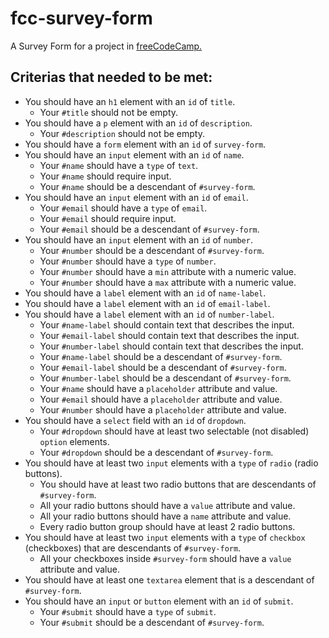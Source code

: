 # fcc-survey-form
A Survey Form for a project in [freeCodeCamp.](https://www.freecodecamp.org/learn)

## Criterias that needed to be met:

- You should have an ```h1``` element with an ```id``` of ```title```.
  - Your ```#title``` should not be empty.
- You should have a ```p``` element with an ```id``` of ```description```.
  - Your ```#description``` should not be empty.
- You should have a ```form``` element with an ```id``` of ```survey-form```.
- You should have an ```input``` element with an ```id``` of ```name```.
  - Your ```#name``` should have a ```type``` of ```text```.
  - Your ```#name``` should require input.
  - Your ```#name``` should be a descendant of ```#survey-form```.
- You should have an ```input``` element with an ```id``` of ```email```.
  - Your ```#email``` should have a ```type``` of ```email```.
  - Your ```#email``` should require input.
  - Your ```#email``` should be a descendant of ```#survey-form```.
- You should have an ```input``` element with an ```id``` of ```number```.
  - Your ```#number``` should be a descendant of ```#survey-form```.
  - Your ```#number``` should have a ```type``` of ```number```.
  - Your ```#number``` should have a ```min``` attribute with a numeric value.
  - Your ```#number``` should have a ```max``` attribute with a numeric value.
- You should have a ```label``` element with an ```id``` of ```name-label```.
- You should have a ```label``` element with an ```id``` of ```email-label```.
- You should have a ```label``` element with an ```id``` of ```number-label```.
  - Your ```#name-label``` should contain text that describes the input.
  - Your ```#email-label``` should contain text that describes the input.
  - Your ```#number-label``` should contain text that describes the input.
  - Your ```#name-label``` should be a descendant of ```#survey-form```.
  - Your ```#email-label``` should be a descendant of ```#survey-form```.
  - Your ```#number-label``` should be a descendant of ```#survey-form```.
  - Your ```#name``` should have a ```placeholder``` attribute and value.
  - Your ```#email``` should have a ```placeholder``` attribute and value.
  - Your ```#number``` should have a ```placeholder``` attribute and value.
- You should have a ```select``` field with an ```id``` of ```dropdown```.
  - Your ```#dropdown``` should have at least two selectable (not disabled) ```option``` elements.
  - Your ```#dropdown``` should be a descendant of ```#survey-form```.
- You should have at least two ```input``` elements with a ```type``` of ```radio``` (radio buttons).
  - You should have at least two radio buttons that are descendants of ```#survey-form```.
  - All your radio buttons should have a ```value``` attribute and value.
  - All your radio buttons should have a ```name``` attribute and value.
  - Every radio button group should have at least 2 radio buttons.
- You should have at least two ```input``` elements with a ```type``` of ```checkbox``` (checkboxes) that are descendants of ```#survey-form```.
  - All your checkboxes inside ```#survey-form``` should have a ```value``` attribute and value.
- You should have at least one ```textarea``` element that is a descendant of ```#survey-form```.
- You should have an ```input``` or ```button``` element with an ```id``` of ```submit```.
  - Your ```#submit``` should have a ```type``` of ```submit```.
  - Your ```#submit``` should be a descendant of ```#survey-form```.